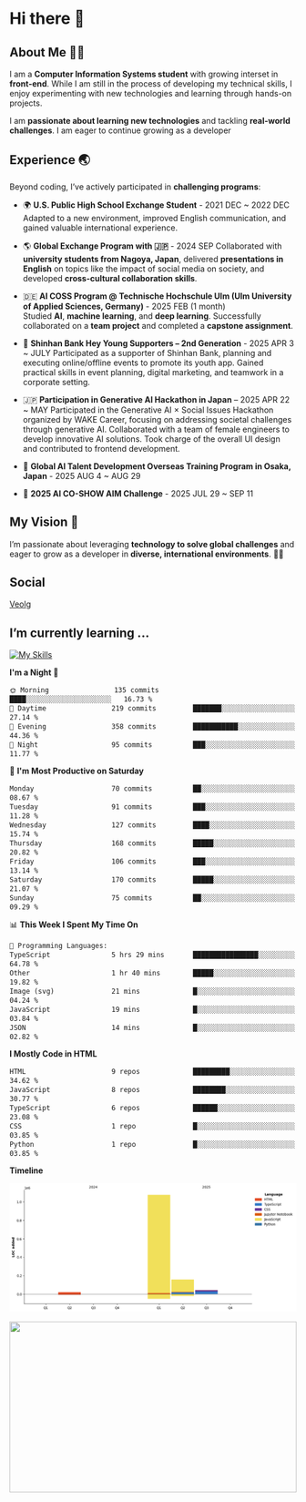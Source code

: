 # Hi there 👋

<!--
**Bacococc/Bacococc**is a ✨ _special_ ✨ repository because its `README.md` (this file) appears on your GitHub profile

Here are some ideas to get you started:

- 🔭 I’m currently working on ...
- 🌱 I’m currently learning ...
- 👯 I’m looking to collaborate on ...
- 🤔 I’m looking for help with ...
- 💬 Ask me about ...
- 📫 How to reach me: ...
- 😄 Pronouns: ...
- ⚡ Fun fact: ...

--> 

## About Me 👩‍💻

I am a **Computer Information Systems student** with growing interset in **front-end**. While I am still in the process of developing my technical skills, I enjoy experimenting with new technologies and learning through hands-on projects.

I am **passionate about learning new technologies** and tackling **real-world challenges**. I am eager to continue growing as a developer

## Experience 🌏

Beyond coding, I’ve actively participated in **challenging programs**:

- 🌍 **U.S. Public High School Exchange Student** - 2021 DEC ~ 2022 DEC
  Adapted to a new environment, improved English communication, and gained valuable international experience.  
   
- 🌎 **Global Exchange Program with 🇯🇵** - 2024 SEP 
  Collaborated with **university students from Nagoya, Japan**, delivered **presentations in English** on topics like the impact of social media on society, and developed **cross-cultural collaboration skills**.

- 🇩🇪 **AI COSS Program @ Technische Hochschule Ulm (Ulm University of Applied Sciences, Germany)** - 2025 FEB (1 month)  
  Studied **AI**, **machine learning**, and **deep learning**. Successfully collaborated on a **team project** and completed a **capstone assignment**.

- 🏦 **Shinhan Bank Hey Young Supporters – 2nd Generation** - 2025 APR 3 ~ JULY
Participated as a supporter of Shinhan Bank, planning and executing online/offline events to promote its youth app. Gained practical skills in event planning, digital marketing, and teamwork in a corporate setting.

- 🇯🇵 **Participation in Generative AI Hackathon in Japan** – 2025 APR 22 ~ MAY
Participated in the Generative AI × Social Issues Hackathon organized by WAKE Career, focusing on addressing societal challenges through generative AI. Collaborated with a team of female engineers to develop innovative AI solutions. Took charge of the overall UI design and contributed to frontend development.

- 🎏 **Global AI Talent Development Overseas Training Program in Osaka, Japan** - 2025 AUG 4 ~ AUG 29

- 🤖 **2025 AI CO-SHOW AIM Challenge** - 2025 JUL 29 ~ SEP 11


## My Vision 🌟

I’m passionate about leveraging **technology to solve global challenges** and eager to grow as a developer in **diverse, international environments**. 🚀💡

## Social 
<a href = "https://velog.io/@bacococc/posts"> Veolg </a>

<!-- ![Bacoco's GitHub stats](https://github-readme-stats.vercel.app/api?username=Bacococc&show_icons=true) -->

 ## I’m currently learning ...

 [![My Skills](https://skillicons.dev/icons?i=html,css,python,js,ts,react,next,figma,blender&theme=light)](https://skillicons.dev) 


<!--START_SECTION:waka-->
**I'm a Night 🦉** 

```text
🌞 Morning                135 commits         ████░░░░░░░░░░░░░░░░░░░░░   16.73 % 
🌆 Daytime                219 commits         ███████░░░░░░░░░░░░░░░░░░   27.14 % 
🌃 Evening                358 commits         ███████████░░░░░░░░░░░░░░   44.36 % 
🌙 Night                  95 commits          ███░░░░░░░░░░░░░░░░░░░░░░   11.77 % 
```
📅 **I'm Most Productive on Saturday** 

```text
Monday                   70 commits          ██░░░░░░░░░░░░░░░░░░░░░░░   08.67 % 
Tuesday                  91 commits          ███░░░░░░░░░░░░░░░░░░░░░░   11.28 % 
Wednesday                127 commits         ████░░░░░░░░░░░░░░░░░░░░░   15.74 % 
Thursday                 168 commits         █████░░░░░░░░░░░░░░░░░░░░   20.82 % 
Friday                   106 commits         ███░░░░░░░░░░░░░░░░░░░░░░   13.14 % 
Saturday                 170 commits         █████░░░░░░░░░░░░░░░░░░░░   21.07 % 
Sunday                   75 commits          ██░░░░░░░░░░░░░░░░░░░░░░░   09.29 % 
```


📊 **This Week I Spent My Time On** 

```text
💬 Programming Languages: 
TypeScript               5 hrs 29 mins       ████████████████░░░░░░░░░   64.78 % 
Other                    1 hr 40 mins        █████░░░░░░░░░░░░░░░░░░░░   19.82 % 
Image (svg)              21 mins             █░░░░░░░░░░░░░░░░░░░░░░░░   04.24 % 
JavaScript               19 mins             █░░░░░░░░░░░░░░░░░░░░░░░░   03.84 % 
JSON                     14 mins             █░░░░░░░░░░░░░░░░░░░░░░░░   02.82 % 
```

**I Mostly Code in HTML** 

```text
HTML                     9 repos             █████████░░░░░░░░░░░░░░░░   34.62 % 
JavaScript               8 repos             ████████░░░░░░░░░░░░░░░░░   30.77 % 
TypeScript               6 repos             ██████░░░░░░░░░░░░░░░░░░░   23.08 % 
CSS                      1 repo              █░░░░░░░░░░░░░░░░░░░░░░░░   03.85 % 
Python                   1 repo              █░░░░░░░░░░░░░░░░░░░░░░░░   03.85 % 
```



**Timeline**

![Lines of Code chart](https://raw.githubusercontent.com/Bacococc/Bacococc/main/assets/bar_graph.png)


<!--END_SECTION:waka-->

<a href="https://www.gitanimals.org/en_US?utm_medium=image&utm_source=Bacococc&utm_content=farm">
<img
  src="https://render.gitanimals.org/farms/Bacococc"
  width="100%"
  height="300"
/>
</a>
